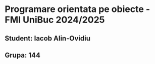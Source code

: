 # Programare orientata pe obiecte - FMI UniBuc 2024/2025
## Student: Iacob Alin-Ovidiu
## Grupa: 144
